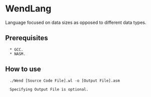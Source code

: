 # WendLang
Language focused on data sizes as opposed to different data types.

## Prerequisites
```
  * GCC.
  * NASM.
```

## How to use
```
  ./Wend [Source Code File].wl -o [Output File].asm
  
  Specifying Output File is optional.
```
